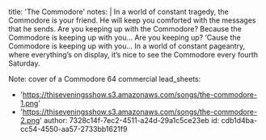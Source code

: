 title: 'The Commodore'
notes: |
  In a world of constant tragedy, the Commodore is your friend. He will keep you comforted with the messages that he sends. Are you keeping up with the Commodore? Because the Commodore is keeping up with you... Are you keeping up? ‘Cause the Commodore is keeping up with you... In a world of constant pageantry, where everything’s on display, it’s nice to see the Commodore every fourth Saturday.
  
  Note: cover of a Commodore 64 commercial
lead_sheets:
  - 'https://thiseveningsshow.s3.amazonaws.com/songs/the-commodore-1.png'
  - 'https://thiseveningsshow.s3.amazonaws.com/songs/the-commodore-2.png'
author: 7328c14f-7ec2-4511-a24d-29a1c5ce23eb
id: cdb1d4ba-cc54-4550-aa57-2733bb1621f9

